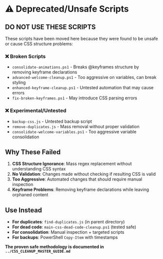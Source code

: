 # ⚠️ Deprecated/Unsafe Scripts

## **DO NOT USE THESE SCRIPTS**

These scripts have been moved here because they were found to be unsafe or cause CSS structure problems:

### **❌ Broken Scripts**
- `consolidate-animations.ps1` - Breaks @keyframes structure by removing keyframe declarations
- `advanced-welcome-cleanup.ps1` - Too aggressive on variables, can break styling
- `enhanced-keyframe-cleanup.ps1` - Untested automation that may cause errors
- `fix-broken-keyframes.ps1` - May introduce CSS parsing errors

### **❌ Experimental/Untested**
- `backup-css.js` - Untested backup script
- `remove-duplicates.js` - Mass removal without proper validation
- `consolidate-welcome-variables.ps1` - Too aggressive variable consolidation

## **Why These Failed**

1. **CSS Structure Ignorance**: Mass regex replacement without understanding CSS syntax
2. **No Validation**: Changes made without checking if resulting CSS is valid
3. **Too Aggressive**: Automated changes that should require manual inspection
4. **Keyframe Problems**: Removing keyframe declarations while leaving orphaned content

## **Use Instead**

- **For duplicates**: `find-duplicates.js` (in parent directory)
- **For dead code**: `main-css-dead-code-cleanup.ps1` (tested safe)
- **For consolidation**: Manual inspection + targeted scripts
- **For backups**: PowerShell `Copy-Item` with timestamps

**The proven safe methodology is documented in `../CSS_CLEANUP_MASTER_GUIDE.md`**
